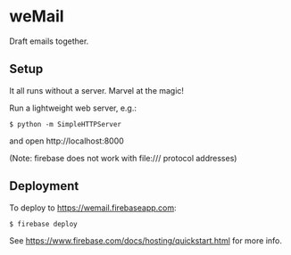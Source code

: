 # weMail

Draft emails together.

## Setup

It all runs without a server. Marvel at the magic!

Run a lightweight web server, e.g.:

    $ python -m SimpleHTTPServer

and open http://localhost:8000

(Note: firebase does not work with file:/// protocol addresses)

## Deployment

To deploy to https://wemail.firebaseapp.com:

    $ firebase deploy

See https://www.firebase.com/docs/hosting/quickstart.html for more info.
